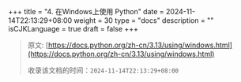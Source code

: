 +++
title = "4. 在Windows上使用 Python"
date = 2024-11-14T22:13:29+08:00
weight = 30
type = "docs"
description = ""
isCJKLanguage = true
draft = false
+++

> 原文: [https://docs.python.org/zh-cn/3.13/using/windows.html](https://docs.python.org/zh-cn/3.13/using/windows.html)
>
> 收录该文档的时间：`2024-11-14T22:13:29+08:00`

